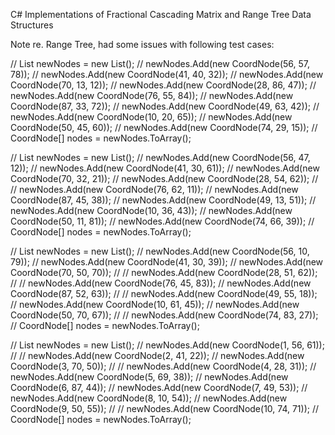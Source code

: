 C# Implementations of Fractional Cascading Matrix and Range Tree Data Structures


Note re. Range Tree, had some issues with following test cases:

// List<CoordNode> newNodes = new List<CoordNode>();
// newNodes.Add(new CoordNode(56, 57, 78));
// newNodes.Add(new CoordNode(41, 40, 32));
// newNodes.Add(new CoordNode(70, 13, 12));
// newNodes.Add(new CoordNode(28, 86, 47));
// newNodes.Add(new CoordNode(76, 55, 84));
// newNodes.Add(new CoordNode(87, 33, 72));
// newNodes.Add(new CoordNode(49, 63, 42));
// newNodes.Add(new CoordNode(10, 20, 65));
// newNodes.Add(new CoordNode(50, 45, 60));
// newNodes.Add(new CoordNode(74, 29, 15));
// CoordNode[] nodes = newNodes.ToArray();


// List<CoordNode> newNodes = new List<CoordNode>();
// newNodes.Add(new CoordNode(56, 47, 12));
// newNodes.Add(new CoordNode(41, 30, 61));
// newNodes.Add(new CoordNode(70, 32, 21));
// newNodes.Add(new CoordNode(28, 54, 62));  //
// newNodes.Add(new CoordNode(76, 62, 11));
// newNodes.Add(new CoordNode(87, 45, 38));
// newNodes.Add(new CoordNode(49, 13, 51));
// newNodes.Add(new CoordNode(10, 36, 43));
// newNodes.Add(new CoordNode(50, 11, 81));
// newNodes.Add(new CoordNode(74, 66, 39));
// CoordNode[] nodes = newNodes.ToArray();

// List<CoordNode> newNodes = new List<CoordNode>();
// newNodes.Add(new CoordNode(56, 10, 79));
// newNodes.Add(new CoordNode(41, 30, 39));
// newNodes.Add(new CoordNode(70, 50, 70)); //
// newNodes.Add(new CoordNode(28, 51, 62)); //
// newNodes.Add(new CoordNode(76, 45, 83));
// newNodes.Add(new CoordNode(87, 52, 63)); //
// newNodes.Add(new CoordNode(49, 55, 18));
// newNodes.Add(new CoordNode(10, 61, 45));
// newNodes.Add(new CoordNode(50, 70, 67)); // 
// newNodes.Add(new CoordNode(74, 83, 27));
// CoordNode[] nodes = newNodes.ToArray();

// List<CoordNode> newNodes = new List<CoordNode>();
// newNodes.Add(new CoordNode(1, 56, 61)); //
// newNodes.Add(new CoordNode(2, 41, 22));
// newNodes.Add(new CoordNode(3, 70, 50)); //
// newNodes.Add(new CoordNode(4, 28, 31));
// newNodes.Add(new CoordNode(5, 69, 38));
// newNodes.Add(new CoordNode(6, 87, 44));
// newNodes.Add(new CoordNode(7, 49, 53));
// newNodes.Add(new CoordNode(8, 10, 54));
// newNodes.Add(new CoordNode(9, 50, 55)); //
// newNodes.Add(new CoordNode(10, 74, 71));
// CoordNode[] nodes = newNodes.ToArray();